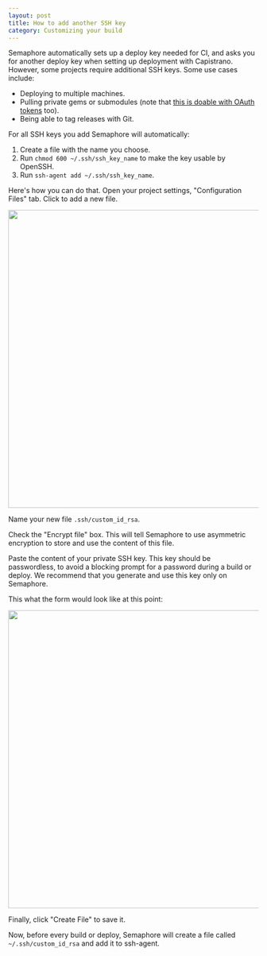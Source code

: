 ```yaml
---
layout: post
title: How to add another SSH key
category: Customizing your build
---
```


Semaphore automatically sets up a deploy key needed for CI, and asks you for another deploy key when setting up deployment with Capistrano. However, some projects require additional SSH keys. Some use cases include:

- Deploying to multiple machines.
- Pulling private gems or submodules (note that [this is doable with OAuth tokens](/how-to-build-project-with-private-gems) too).
- Being able to tag releases with Git.

For all SSH keys you add Semaphore will automatically:

1. Create a file with the name you choose.
2. Run `chmod 600 ~/.ssh/ssh_key_name` to make the key usable by OpenSSH.
3. Run `ssh-agent add ~/.ssh/ssh_key_name`.

Here's how you can do that. Open your project settings, "Configuration Files" tab. Click to add a new file.

<img src="/docs/assets/img/how-to-add-another-ssh-key/blank-form.png" width="600">

Name your new file `.ssh/custom_id_rsa`.

Check the "Encrypt file" box. This will tell Semaphore to use asymmetric encryption to store and use the content of this file.

Paste the content of your private SSH key. This key should be passwordless, to avoid a blocking prompt for a password during a build or deploy. We recommend that you generate and use this key only on Semaphore.

This what the form would look like at this point:

<img src="/docs/assets/img/how-to-add-another-ssh-key/adding-ssh-key.png" width="600">

Finally, click "Create File" to save it.

Now, before every build or deploy, Semaphore will create a file called `~/.ssh/custom_id_rsa` and add it to ssh-agent.
